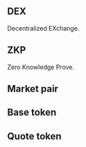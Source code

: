 ## DEX
Decentralized EXchange.

## ZKP
Zero Knowledge Prove.

## Market pair

## Base token

## Quote token
